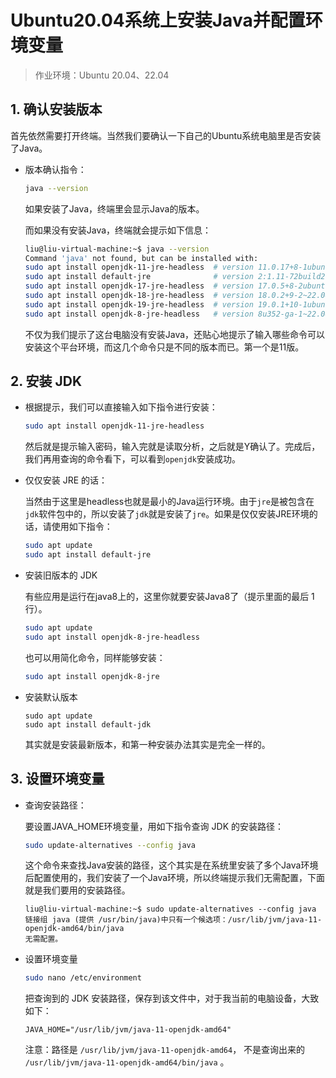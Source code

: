 # Ubuntu20.04系统上安装Java并配置环境变量

> 作业环境：Ubuntu 20.04、22.04

## 1. 确认安装版本

首先依然需要打开终端。当然我们要确认一下自己的Ubuntu系统电脑里是否安装了Java。

- 版本确认指令：

  ```bash
  java --version
  ```

  如果安装了Java，终端里会显示Java的版本。

  而如果没有安装Java，终端就会提示如下信息：

  ```bash
  liu@liu-virtual-machine:~$ java --version
  Command 'java' not found, but can be installed with:
  sudo apt install openjdk-11-jre-headless  # version 11.0.17+8-1ubuntu2~22.04, or
  sudo apt install default-jre              # version 2:1.11-72build2
  sudo apt install openjdk-17-jre-headless  # version 17.0.5+8-2ubuntu1~22.04
  sudo apt install openjdk-18-jre-headless  # version 18.0.2+9-2~22.04
  sudo apt install openjdk-19-jre-headless  # version 19.0.1+10-1ubuntu1~22.04
  sudo apt install openjdk-8-jre-headless   # version 8u352-ga-1~22.04
  ```

  不仅为我们提示了这台电脑没有安装Java，还贴心地提示了输入哪些命令可以安装这个平台环境，而这几个命令只是不同的版本而已。第一个是11版。



## 2. 安装 JDK

- 根据提示，我们可以直接输入如下指令进行安装：

  ```bash
  sudo apt install openjdk-11-jre-headless
  ```

  然后就是提示输入密码，输入完就是读取分析，之后就是Y确认了。完成后，我们再用查询的命令看下，可以看到`openjdk`安装成功。

- 仅仅安装 JRE 的话：

  当然由于这里是headless也就是最小的Java运行环境。由于`jre`是被包含在`jdk`软件包中的，所以安装了`jdk`就是安装了`jre`。如果是仅仅安装JRE环境的话，请使用如下指令：

  ```bash
  sudo apt update
  sudo apt install default-jre
  ```

- 安装旧版本的 JDK

  有些应用是运行在java8上的，这里你就要安装Java8了（提示里面的最后 1 行）。

  ```bash
  sudo apt update
  sudo apt install openjdk-8-jre-headless
  ```

  也可以用简化命令，同样能够安装：

  ```bash
  sudo apt install openjdk-8-jre
  ```

- 安装默认版本

  ```
  sudo apt update
  sudo apt install default-jdk
  ```

  其实就是安装最新版本，和第一种安装办法其实是完全一样的。

## 3. 设置环境变量

- 查询安装路径：

  要设置JAVA_HOME环境变量，用如下指令查询 JDK 的安装路径：

  ```bash
  sudo update-alternatives --config java
  ```

  这个命令来查找Java安装的路径，这个其实是在系统里安装了多个Java环境后配置使用的，我们安装了一个Java环境，所以终端提示我们无需配置，下面就是我们要用的安装路径。

  ```
  liu@liu-virtual-machine:~$ sudo update-alternatives --config java
  链接组 java (提供 /usr/bin/java)中只有一个候选项：/usr/lib/jvm/java-11-openjdk-amd64/bin/java
  无需配置。
  ```

- 设置环境变量

  ```bash
  sudo nano /etc/environment
  ```

  把查询到的 JDK 安装路径，保存到该文件中，对于我当前的电脑设备，大致如下：

  ```
  JAVA_HOME="/usr/lib/jvm/java-11-openjdk-amd64"
  ```

  注意：路径是 `/usr/lib/jvm/java-11-openjdk-amd64`， 不是查询出来的 `/usr/lib/jvm/java-11-openjdk-amd64/bin/java` 。